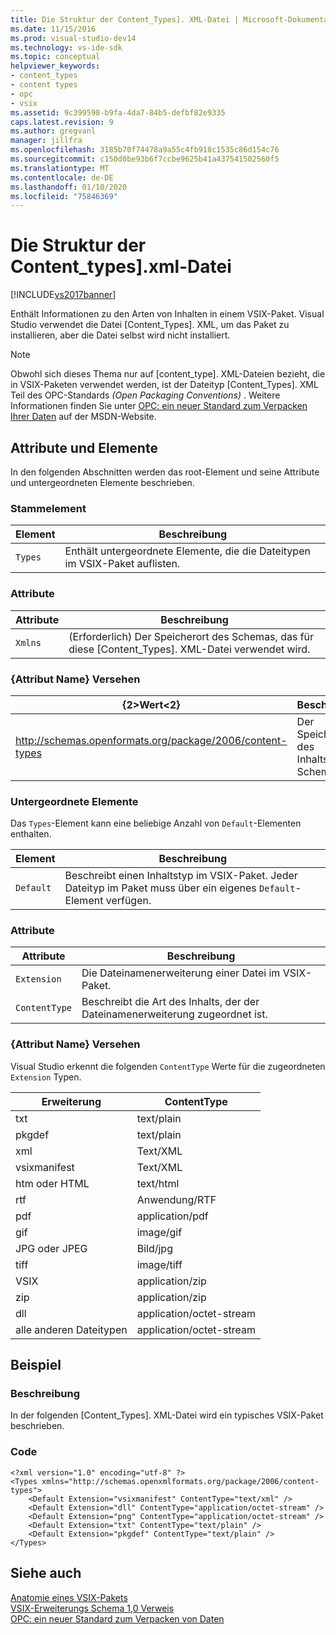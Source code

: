 ```yaml
---
title: Die Struktur der Content_Types]. XML-Datei | Microsoft-Dokumentation
ms.date: 11/15/2016
ms.prod: visual-studio-dev14
ms.technology: vs-ide-sdk
ms.topic: conceptual
helpviewer_keywords:
- content_types
- content types
- opc
- vsix
ms.assetid: 9c399598-b9fa-4da7-84b5-defbf82e9335
caps.latest.revision: 9
ms.author: gregvanl
manager: jillfra
ms.openlocfilehash: 3185b70f74478a9a55c4fb918c1535c86d154c76
ms.sourcegitcommit: c150d0be93b6f7ccbe9625b41a437541502560f5
ms.translationtype: MT
ms.contentlocale: de-DE
ms.lasthandoff: 01/10/2020
ms.locfileid: "75846369"
---
```

# <a name="the-structure-of-the-content_typesxml-file"></a>Die Struktur der Content_types].xml-Datei
[!INCLUDE[vs2017banner](../includes/vs2017banner.md)]

Enthält Informationen zu den Arten von Inhalten in einem VSIX-Paket. Visual Studio verwendet die Datei [Content_Types]. XML, um das Paket zu installieren, aber die Datei selbst wird nicht installiert.  
  
> [!NOTE]
> Obwohl sich dieses Thema nur auf [content_type]. XML-Dateien bezieht, die in VSIX-Paketen verwendet werden, ist der Dateityp [Content_Types]. XML Teil des OPC-Standards *(Open Packaging Conventions)* . Weitere Informationen finden Sie unter [OPC: ein neuer Standard zum Verpacken Ihrer Daten](https://msdn.microsoft.com/magazine/cc163372.aspx) auf der MSDN-Website.  
  
## <a name="attributes-and-elements"></a>Attribute und Elemente  
 In den folgenden Abschnitten werden das root-Element und seine Attribute und untergeordneten Elemente beschrieben.  
  
### <a name="root-element"></a>Stammelement  
  
|Element|Beschreibung|  
|-------------|-----------------|  
|`Types`|Enthält untergeordnete Elemente, die die Dateitypen im VSIX-Paket auflisten.|  
  
### <a name="attributes"></a>Attribute  
  
|Attribute|Beschreibung|  
|---------------|-----------------|  
|`Xmlns`|(Erforderlich) Der Speicherort des Schemas, das für diese [Content_Types]. XML-Datei verwendet wird.|  
  
### <a name="attribute-name-attribute"></a>{Attribut Name} Versehen  
  
|                           {2&gt;Wert&lt;2}                           |                Beschreibung                |
|-----------------------------------------------------------|-------------------------------------------|
| http://schemas.openformats.org/package/2006/content-types | Der Speicherort des Inhaltstypen Schemas. |
  
### <a name="child-elements"></a>Untergeordnete Elemente  
 Das `Types`-Element kann eine beliebige Anzahl von `Default`-Elementen enthalten.  
  
|Element|Beschreibung|  
|-------------|-----------------|  
|`Default`|Beschreibt einen Inhaltstyp im VSIX-Paket. Jeder Dateityp im Paket muss über ein eigenes `Default`-Element verfügen.|  
  
### <a name="attributes"></a>Attribute  
  
|Attribute|Beschreibung|  
|---------------|-----------------|  
|`Extension`|Die Dateinamenerweiterung einer Datei im VSIX-Paket.|  
|`ContentType`|Beschreibt die Art des Inhalts, der der Dateinamenerweiterung zugeordnet ist.|  
  
### <a name="attribute-name-attribute"></a>{Attribut Name} Versehen  
 Visual Studio erkennt die folgenden `ContentType` Werte für die zugeordneten `Extension` Typen.  
  
|Erweiterung|ContentType|  
|---------------|-----------------|  
|txt|text/plain|  
|pkgdef|text/plain|  
|xml|Text/XML|  
|vsixmanifest|Text/XML|  
|htm oder HTML|text/html|  
|rtf|Anwendung/RTF|  
|pdf|application/pdf|  
|gif|image/gif|  
|JPG oder JPEG|Bild/jpg|  
|tiff|image/tiff|  
|VSIX|application/zip|  
|zip|application/zip|  
|dll|application/octet-stream|  
|alle anderen Dateitypen|application/octet-stream|  
  
## <a name="example"></a>Beispiel  
  
### <a name="description"></a>Beschreibung  
 In der folgenden [Content_Types]. XML-Datei wird ein typisches VSIX-Paket beschrieben.  
  
### <a name="code"></a>Code  
  
```  
<?xml version="1.0" encoding="utf-8" ?>   
<Types xmlns="http://schemas.openxmlformats.org/package/2006/content-types">  
    <Default Extension="vsixmanifest" ContentType="text/xml" />   
    <Default Extension="dll" ContentType="application/octet-stream" />   
    <Default Extension="png" ContentType="application/octet-stream" />   
    <Default Extension="txt" ContentType="text/plain" />   
    <Default Extension="pkgdef" ContentType="text/plain" />   
</Types>  
```  
  
## <a name="see-also"></a>Siehe auch  
 [Anatomie eines VSIX-Pakets](../extensibility/anatomy-of-a-vsix-package.md)   
 [VSIX-Erweiterungs Schema 1,0 Verweis](https://msdn.microsoft.com/76e410ec-b1fb-4652-ac98-4a4c52e09a2b)   
 [OPC: ein neuer Standard zum Verpacken von Daten](https://msdn.microsoft.com/magazine/cc163372.aspx)
